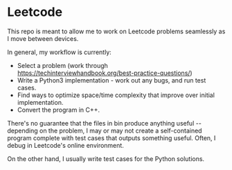 # Leetcode

This repo is meant to allow me to work on Leetcode problems seamlessly as I move between devices. 

In general, my workflow is currently:

- Select a problem (work through https://techinterviewhandbook.org/best-practice-questions/)
- Write a Python3 implementation - work out any bugs, and run test cases.
- Find ways to optimize space/time complexity that improve over initial implementation.
- Convert the program in C++.

There's no guarantee that the files in bin produce anything useful -- depending on the problem, I may or may not create a self-contained program complete with test cases that outputs something useful. Often, I debug in Leetcode's online environment.

On the other hand, I usually write test cases for the Python solutions.
